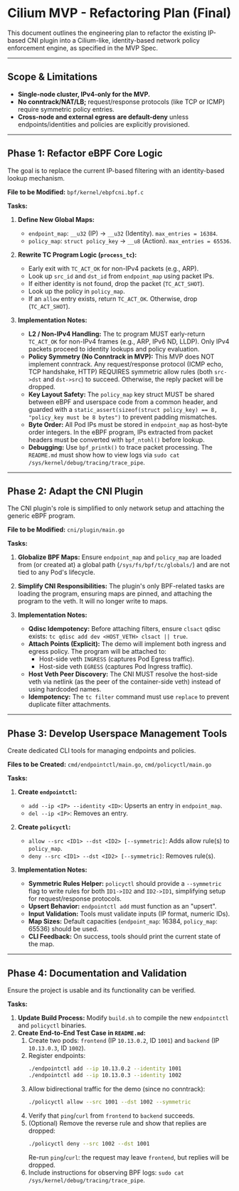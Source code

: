 # Cilium MVP - Refactoring Plan (Final)

This document outlines the engineering plan to refactor the existing IP-based CNI plugin into a Cilium-like, identity-based network policy enforcement engine, as specified in the MVP Spec.

---

## Scope & Limitations

- **Single-node cluster, IPv4-only for the MVP.**
- **No conntrack/NAT/LB;** request/response protocols (like TCP or ICMP) require symmetric policy entries.
- **Cross-node and external egress are default-deny** unless endpoints/identities and policies are explicitly provisioned.

---

## Phase 1: Refactor eBPF Core Logic

The goal is to replace the current IP-based filtering with an identity-based lookup mechanism.

**File to be Modified:** `bpf/kernel/ebpfcni.bpf.c`

**Tasks:**

1.  **Define New Global Maps:**
    *   `endpoint_map`: `__u32` (IP) -> `__u32` (Identity). `max_entries = 16384`.
    *   `policy_map`: `struct policy_key` -> `__u8` (Action). `max_entries = 65536`.

2.  **Rewrite TC Program Logic (`process_tc`):**
    *   Early exit with `TC_ACT_OK` for non-IPv4 packets (e.g., ARP).
    *   Look up `src_id` and `dst_id` from `endpoint_map` using packet IPs.
    *   If either identity is not found, drop the packet (`TC_ACT_SHOT`).
    *   Look up the policy in `policy_map`.
    *   If an `allow` entry exists, return `TC_ACT_OK`. Otherwise, drop (`TC_ACT_SHOT`).

3.  **Implementation Notes:**
    *   **L2 / Non-IPv4 Handling:** The tc program MUST early-return `TC_ACT_OK` for non-IPv4 frames (e.g., ARP, IPv6 ND, LLDP). Only IPv4 packets proceed to identity lookups and policy evaluation.
    *   **Policy Symmetry (No Conntrack in MVP):** This MVP does NOT implement conntrack. Any request/response protocol (ICMP echo, TCP handshake, HTTP) REQUIRES symmetric allow rules (both `src->dst` and `dst->src`) to succeed. Otherwise, the reply packet will be dropped.
    *   **Key Layout Safety:** The `policy_map` key struct MUST be shared between eBPF and userspace code from a common header, and guarded with a `static_assert(sizeof(struct policy_key) == 8, "policy_key must be 8 bytes")` to prevent padding mismatches.
    *   **Byte Order:** All Pod IPs must be stored in `endpoint_map` as host-byte order integers. In the eBPF program, IPs extracted from packet headers must be converted with `bpf_ntohl()` before lookup.
    *   **Debugging:** Use `bpf_printk()` to trace packet processing. The `README.md` must show how to view logs via `sudo cat /sys/kernel/debug/tracing/trace_pipe`.

---

## Phase 2: Adapt the CNI Plugin

The CNI plugin's role is simplified to only network setup and attaching the generic eBPF program.

**File to be Modified:** `cni/plugin/main.go`

**Tasks:**

1.  **Globalize BPF Maps:** Ensure `endpoint_map` and `policy_map` are loaded from (or created at) a global path (`/sys/fs/bpf/tc/globals/`) and are not tied to any Pod's lifecycle.
2.  **Simplify CNI Responsibilities:** The plugin's only BPF-related tasks are loading the program, ensuring maps are pinned, and attaching the program to the veth. It will no longer write to maps.

3.  **Implementation Notes:**
    *   **Qdisc Idempotency:** Before attaching filters, ensure `clsact` qdisc exists: `tc qdisc add dev <HOST_VETH> clsact || true`.
    *   **Attach Points (Explicit):** The demo will implement both ingress and egress policy. The program will be attached to:
        *   Host-side veth `INGRESS` (captures Pod Egress traffic).
        *   Host-side veth `EGRESS` (captures Pod Ingress traffic).
    *   **Host Veth Peer Discovery:** The CNI MUST resolve the host-side veth via netlink (as the peer of the container-side veth) instead of using hardcoded names.
    *   **Idempotency:** The `tc filter` command must use `replace` to prevent duplicate filter attachments.

---

## Phase 3: Develop Userspace Management Tools

Create dedicated CLI tools for managing endpoints and policies.

**Files to be Created:** `cmd/endpointctl/main.go`, `cmd/policyctl/main.go`

**Tasks:**

1.  **Create `endpointctl`:**
    *   `add --ip <IP> --identity <ID>`: Upserts an entry in `endpoint_map`.
    *   `del --ip <IP>`: Removes an entry.

2.  **Create `policyctl`:**
    *   `allow --src <ID1> --dst <ID2> [--symmetric]`: Adds allow rule(s) to `policy_map`.
    *   `deny --src <ID1> --dst <ID2> [--symmetric]`: Removes rule(s).

3.  **Implementation Notes:**
    *   **Symmetric Rules Helper:** `policyctl` should provide a `--symmetric` flag to write rules for both `ID1->ID2` and `ID2->ID1`, simplifying setup for request/response protocols.
    *   **Upsert Behavior:** `endpointctl add` must function as an "upsert".
    *   **Input Validation:** Tools must validate inputs (IP format, numeric IDs).
    *   **Map Sizes:** Default capacities (`endpoint_map`: 16384, `policy_map`: 65536) should be used.
    *   **CLI Feedback:** On success, tools should print the current state of the map.

---

## Phase 4: Documentation and Validation

Ensure the project is usable and its functionality can be verified.

**Tasks:**

1.  **Update Build Process:** Modify `build.sh` to compile the new `endpointctl` and `policyctl` binaries.
2.  **Create End-to-End Test Case in `README.md`:**
    1.  Create two pods: `frontend` (IP `10.13.0.2`, ID `1001`) and `backend` (IP `10.13.0.3`, ID `1002`).
    2.  Register endpoints:
        ```bash
        ./endpointctl add --ip 10.13.0.2 --identity 1001
        ./endpointctl add --ip 10.13.0.3 --identity 1002
        ```
    3.  Allow bidirectional traffic for the demo (since no conntrack):
        ```bash
        ./policyctl allow --src 1001 --dst 1002 --symmetric
        ```
    4.  Verify that `ping`/`curl` from `frontend` to `backend` succeeds.
    5.  (Optional) Remove the reverse rule and show that replies are dropped:
        ```bash
        ./policyctl deny --src 1002 --dst 1001
        ```
        Re-run `ping`/`curl`: the request may leave `frontend`, but replies will be dropped.
    6.  Include instructions for observing BPF logs: `sudo cat /sys/kernel/debug/tracing/trace_pipe`.
